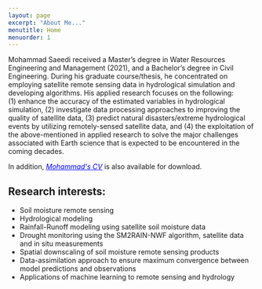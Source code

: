 ```yaml
---
layout: page
excerpt: "About Me..."
menutitle: Home
menuorder: 1
---
```


 Mohammad Saeedi received a Master’s degree in Water Resources Engineering and Management (2021), and a Bachelor’s degree in Civil Engineering. During his graduate course/thesis, he concentrated on employing satellite remote sensing data in hydrological simulation and developing algorithms.
His applied research focuses on the following:<br/> 
(1) enhance the accuracy of the estimated variables in hydrological simulation, (2) investigate data processing approaches to improving the quality of satellite data, (3) predict natural disasters/extreme hydrological events by utilizing remotely-sensed satellite data, and (4) the exploitation of the above-mentioned in applied research to solve the major challenges associated with Earth science that is expected to be encountered in the coming decades. <br/>

In addition, *<a href="/assets//CV_Mohammad-Saeedi.pdf" style="color: blue; text-decoration: underline;text-decoration-style: line;">Mohammad's CV</a>* is also available for download.
<br/>

## Research interests:

-	Soil moisture remote sensing
-	Hydrological modeling
-	Rainfall-Runoff modeling using satellite soil moisture data
-	Drought monitoring using the SM2RAIN-NWF algorithm, satellite data and in situ measurements
-	Spatial downscaling of soil moisture remote sensing products
-	Data-assimilation approach to ensure maximum convergence between model predictions and observations
-	Applications of machine learning to remote sensing and hydrology


